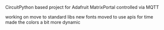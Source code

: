 
CircuitPython based project for Adafruit MatrixPortal controlled via MQTT

working on move to standard libs
new fonts
moved to use apis for time
made the colors a bit more dynamic
